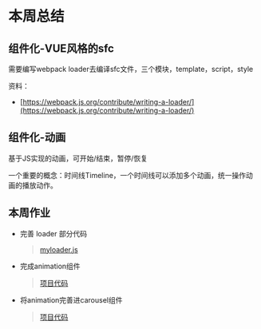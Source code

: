 # 本周总结

## 组件化-VUE风格的sfc

需要编写webpack loader去编译sfc文件，三个模块，template，script，style

资料：

* [https://webpack.js.org/contribute/writing-a-loader/](https://webpack.js.org/contribute/writing-a-loader/)

## 组件化-动画

基于JS实现的动画，可开始/结束，暂停/恢复

一个重要的概念：时间线Timeline，一个时间线可以添加多个动画，统一操作动画的播放动作。

## 本周作业

* 完善 loader 部分代码

  > [myloader.js](./sfc-component/myloader.js)

* 完成animation组件

  > [项目代码](./animation)
  
* 将animation完善进carousel组件
  
  > [项目代码](./carousel-animation)